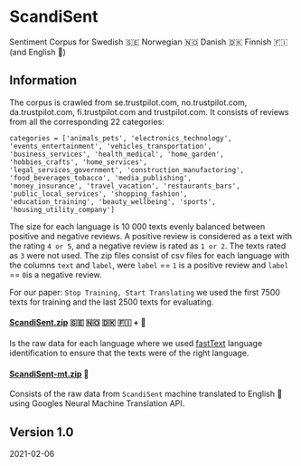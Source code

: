 # ScandiSent
Sentiment Corpus for Swedish 🇸🇪 Norwegian 🇳🇴 Danish 🇩🇰 Finnish 🇫🇮 (and English 🏴󠁧󠁢󠁥󠁮󠁧󠁿)

## Information
The corpus is crawled from se.trustpilot.com, no.trustpilot.com, da.trustpilot.com, fi.trustpilot.com and trustpilot.com.
It consists of reviews from all the corresponding 22 categories:

```
categories = ['animals_pets', 'electronics_technology', 'events_entertainment', 'vehicles_transportation',
'business_services', 'health_medical', 'home_garden', 'hobbies_crafts', 'home_services',
'legal_services_government', 'construction_manufactoring', 'food_beverages_tobacco', 'media_publishing',
'money_insurance', 'travel_vacation', 'restaurants_bars', 'public_local_services', 'shopping_fashion',
'education_training', 'beauty_wellbeing', 'sports', 'housing_utility_company']
```

The size for each language is 10 000 texts evenly balanced between positive and negative reviews. A positive review is considered as a text with the rating `4 or 5`, and a negative review is rated as `1 or 2`. The texts rated as `3` were not used. The zip files consist of csv files for each language with the columns `text` and `label`, were `label` == `1` is a positive review and `label` == `0`is a negative review.

For our paper: `Stop Training, Start Translating` we used the first 7500 texts for training and the last 2500 texts for evaluating.

#### [ScandiSent.zip](ScandiSent.zip) 🇸🇪 🇳🇴 🇩🇰 🇫🇮 + 🏴󠁧󠁢󠁥󠁮󠁧󠁿
Is the raw data for each language where we used [fastText](https://fasttext.cc/docs/en/language-identification.html) language identification to ensure that the texts were of the right language.

#### [ScandiSent-mt.zip](ScandiSent-mt.zip) 🏴󠁧󠁢󠁥󠁮󠁧󠁿
Consists of the raw data from `ScandiSent` machine translated to English 🏴󠁧󠁢󠁥󠁮󠁧󠁿 using Googles Neural Machine Translation API.

## Version 1.0
2021-02-06
